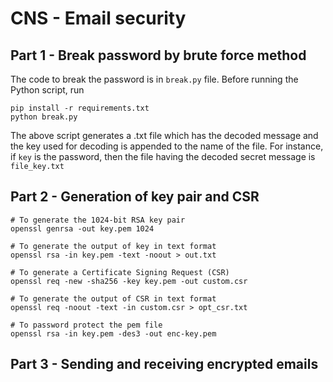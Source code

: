 # CNS - Email security

## Part 1 - Break password by brute force method
The code to break the password is in `break.py` file. Before running the Python script, run
```
pip install -r requirements.txt
python break.py
```
The above script generates a .txt file which has the decoded message and the key used for decoding is appended to the name of the file.
For instance, if `key` is the password, then the file having the decoded secret message is `file_key.txt`

## Part 2 - Generation of key pair and CSR
```
# To generate the 1024-bit RSA key pair
openssl genrsa -out key.pem 1024

# To generate the output of key in text format
openssl rsa -in key.pem -text -noout > out.txt

# To generate a Certificate Signing Request (CSR)
openssl req -new -sha256 -key key.pem -out custom.csr

# To generate the output of CSR in text format
openssl req -noout -text -in custom.csr > opt_csr.txt

# To password protect the pem file
openssl rsa -in key.pem -des3 -out enc-key.pem
```

## Part 3 - Sending and receiving encrypted emails
